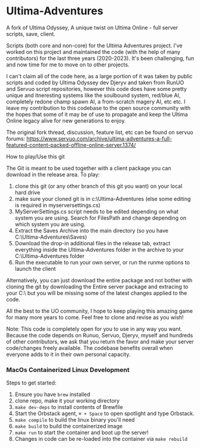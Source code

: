 # Ultima-Adventures
A fork of Ultima Odyssey, A unique twist on Ultima Online - full server scripts, save, client.

Scripts (both core and non-core) for the Ultima Adventures project.  I've worked on this project and maintained the code (with the help of many contributors) for the last three years (2020-2023).  It's been challenging, fun and now time for me to move on to other projects. 

I can't claim all of the code here, as a large portion of it was taken by public scripts and coded by Ultima Odyssey dev Djeryv and taken from RunUO and Servuo script repositories, however this code does have some pretty unique and itneresting systems like the soulbound system, red/blue AI, completely redone champ spawn AI, a from-scratch magery AI, etc etc.  I leave my contribution to this codebase to the open source community with the hopes that some of it may be of use to propagate and keep the Ultima Online legacy alive for new generations to enjoy.

The original fork thread, discussion, feature list, etc can be found on servuo forums:  https://www.servuo.com/archive/ultima-adventures-a-full-featured-content-packed-offline-online-server.1374/

How to play/Use this git

The Git is meant to be used together with a client package you can download in the release area.  To play:

1. clone this git (or any other branch of this git you want) on your local hard drive
2. make sure your cloned git is in c:\Ultima-Adventures (else some editing is required in myserversettings.cs)
3. MyServerSettings.cs script needs to be edited depending on what system you are using.  Search for FilesPath and change depending on which system you are using.
4. Extract the Saves Archive into the main directory (so you have C:\Ultima-Adventures\Saves)
5. Download the drop-in additional files in the release tab, extract everything inside the Ultima-Adventures folder in the archive to your C:\Ultima-Adventures folder
6. Run the executable to run your own server, or run the runme options to launch the client

Alternatively, you can just download the entire package and not bother with cloning the git by downloading the Entire server package and extracing to your C:\ but you will be missing some of the latest changes applied to the code.

All the best to the UO community, I hope to keep playing this amazing game for many more years to come.  Feel free to clone and revise as you wish!

Note:  This code is completely open for you to use in any way you want.  Because the code depends on Runuo, Servuo, Djeryv, myself and hundreds of other contributors, we ask that you return the favor and make your server code/changes freely available.  The codebase benefits overall when everyone adds to it in their own personal capacity.

### MacOs Containerized Linux Development

Steps to get started:
1. Ensure you have `brew` installed
2. clone repo, make it your working directory
3. `make dev-deps` to install contents of Brewfile
4. Start the Orbstack agent, `⌘ + Space` to open spotlight and type Orbstack.
5. `make compile` to build the linux binary you'll need
6. `make build` to build the containerized image
7. `make run` to start the container and boot up the server!
8. Changes in code can be re-loaded into the container via `make rebuild`